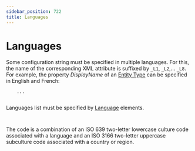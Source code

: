 ```yaml
---
sidebar_position: 722
title: Languages
---
```


# Languages

Some configuration string must be specified in multiple languages. For this, the name of the corresponding XML attribute is suffixed by `_L1`, `_L2`,... `_L8`. For example, the property *DisplayName* of an [Entity Type](../xml-configuration/metadata/entitytype/index "EntityType") can be specified in English and French:

```
    ...


```
Languages list must be specified by [Language](../xml-configuration/metadata/language/index "Language") elements.

```
  

```
The code is a combination of an ISO 639 two-letter lowercase culture code associated with a language and an ISO 3166 two-letter uppercase subculture code associated with a country or region.